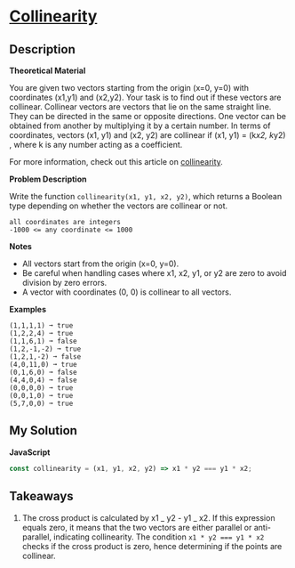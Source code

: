 # [Collinearity](https://www.codewars.com/kata/65ba420888906c1f86e1e680)

## Description

**Theoretical Material**

You are given two vectors starting from the origin (x=0, y=0) with coordinates (x1,y1) and (x2,y2). Your task is to find out if these vectors are collinear. Collinear vectors are vectors that lie on the same straight line. They can be directed in the same or opposite directions. One vector can be obtained from another by multiplying it by a certain number. In terms of coordinates, vectors (x1, y1) and (x2, y2) are collinear if (x1, y1) = (k*x2, k*y2) , where k is any number acting as a coefficient.

For more information, check out this article on [collinearity](https://www.cuemath.com/geometry/collinear-vectors/).

**Problem Description**

Write the function `collinearity(x1, y1, x2, y2)`, which returns a Boolean type depending on whether the vectors are collinear or not.

```
all coordinates are integers
-1000 <= any coordinate <= 1000
```

**Notes**

- All vectors start from the origin (x=0, y=0).
- Be careful when handling cases where x1, x2, y1, or y2 are zero to avoid division by zero errors.
- A vector with coordinates (0, 0) is collinear to all vectors.

**Examples**

```
(1,1,1,1) ➞ true
(1,2,2,4) ➞ true
(1,1,6,1) ➞ false
(1,2,-1,-2) ➞ true
(1,2,1,-2) ➞ false
(4,0,11,0) ➞ true
(0,1,6,0) ➞ false
(4,4,0,4) ➞ false
(0,0,0,0) ➞ true
(0,0,1,0) ➞ true
(5,7,0,0) ➞ true
```

## My Solution

**JavaScript**

```js
const collinearity = (x1, y1, x2, y2) => x1 * y2 === y1 * x2;
```

## Takeaways

1. The cross product is calculated by x1 _ y2 - y1 _ x2. If this expression equals zero, it means that the two vectors are either parallel or anti-parallel, indicating collinearity. The condition `x1 * y2 === y1 * x2` checks if the cross product is zero, hence determining if the points are collinear.
